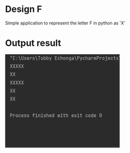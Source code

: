 # Design F
Simple application to represent the letter F in python as 'X'
#
# Output result
![alt text](https://github.com/TobbyEchonga/design_F/blob/main/design_F_ouput.JPG?raw=true)
